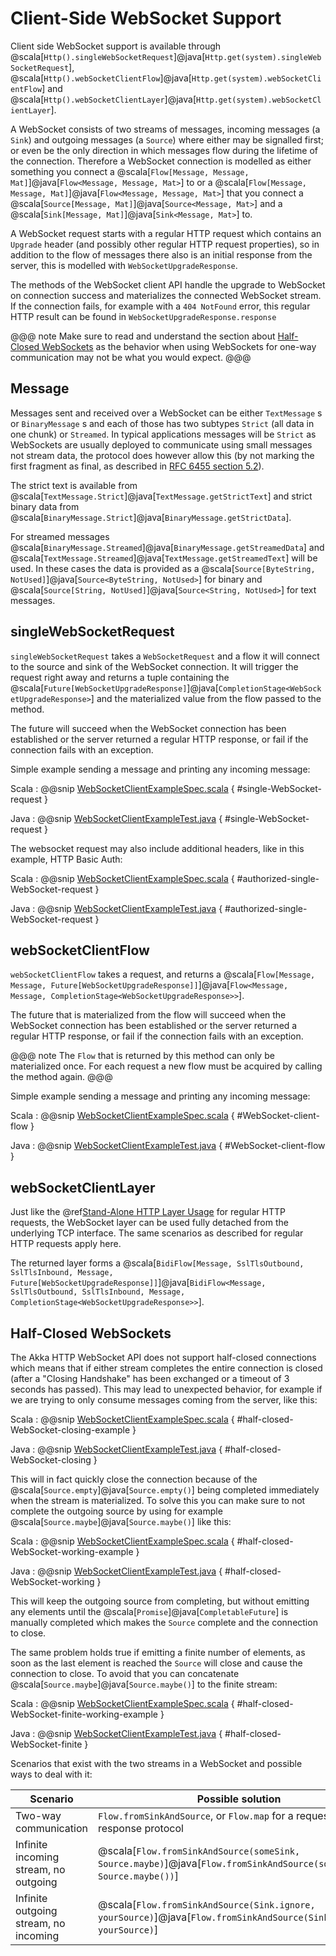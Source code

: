 # Client-Side WebSocket Support

Client side WebSocket support is available through @scala[`Http().singleWebSocketRequest`]@java[`Http.get(system).singleWebSocketRequest`],
@scala[`Http().webSocketClientFlow`]@java[`Http.get(system).webSocketClientFlow`] and @scala[`Http().webSocketClientLayer`]@java[`Http.get(system).webSocketClientLayer`].

A WebSocket consists of two streams of messages, incoming messages (a `Sink`) and outgoing messages
(a `Source`) where either may be signalled first; or even be the only direction in which messages flow during
the lifetime of the connection. Therefore a WebSocket connection is modelled as either something you connect a
@scala[`Flow[Message, Message, Mat]`]@java[`Flow<Message, Message, Mat>`] to or a @scala[`Flow[Message, Message, Mat]`]@java[`Flow<Message, Message, Mat>`] that you connect a @scala[`Source[Message, Mat]`]@java[`Source<Message, Mat>`] and
a @scala[`Sink[Message, Mat]`]@java[`Sink<Message, Mat>`] to.

A WebSocket request starts with a regular HTTP request which contains an `Upgrade` header (and possibly
other regular HTTP request properties), so in addition to the flow of messages there also is an initial response
from the server, this is modelled with `WebSocketUpgradeResponse`.

The methods of the WebSocket client API handle the upgrade to WebSocket on connection success and materializes
the connected WebSocket stream. If the connection fails, for example with a `404 NotFound` error, this regular
HTTP result can be found in `WebSocketUpgradeResponse.response`

@@@ note
Make sure to read and understand the section about [Half-Closed WebSockets](#half-closed-client-websockets) as the behavior
when using WebSockets for one-way communication may not be what you would expect.
@@@

## Message

Messages sent and received over a WebSocket can be either `TextMessage` s or `BinaryMessage` s and each
of those has two subtypes `Strict` (all data in one chunk) or `Streamed`. In typical applications messages will be `Strict` as
WebSockets are usually deployed to communicate using small messages not stream data, the protocol does however
allow this (by not marking the first fragment as final, as described in [RFC 6455 section 5.2](https://tools.ietf.org/html/rfc6455#section-5.2)).

The strict text is available from @scala[`TextMessage.Strict`]@java[`TextMessage.getStrictText`] and strict binary data from
@scala[`BinaryMessage.Strict`]@java[`BinaryMessage.getStrictData`].

For streamed messages @scala[`BinaryMessage.Streamed`]@java[`BinaryMessage.getStreamedData`] and @scala[`TextMessage.Streamed`]@java[`TextMessage.getStreamedText`] will be used.
In these cases the data is provided as a @scala[`Source[ByteString, NotUsed]`]@java[`Source<ByteString, NotUsed>`] for binary and @scala[`Source[String, NotUsed]`]@java[`Source<String, NotUsed>`] for text messages.

## singleWebSocketRequest

`singleWebSocketRequest` takes a `WebSocketRequest` and a flow it will connect to the source and
sink of the WebSocket connection. It will trigger the request right away and returns a tuple containing the
@scala[`Future[WebSocketUpgradeResponse]`]@java[`CompletionStage<WebSocketUpgradeResponse>`] and the materialized value from the flow passed to the method.

The future will succeed when the WebSocket connection has been established or the server returned a regular
HTTP response, or fail if the connection fails with an exception.

Simple example sending a message and printing any incoming message:

Scala
:   @@snip [WebSocketClientExampleSpec.scala]($test$/scala/docs/http/scaladsl/WebSocketClientExampleSpec.scala) { #single-WebSocket-request }

Java
:   @@snip [WebSocketClientExampleTest.java]($test$/java/docs/http/javadsl/WebSocketClientExampleTest.java) { #single-WebSocket-request }

The websocket request may also include additional headers, like in this example, HTTP Basic Auth:

Scala
:   @@snip [WebSocketClientExampleSpec.scala]($test$/scala/docs/http/scaladsl/WebSocketClientExampleSpec.scala) { #authorized-single-WebSocket-request }

Java
:   @@snip [WebSocketClientExampleTest.java]($test$/java/docs/http/javadsl/WebSocketClientExampleTest.java) { #authorized-single-WebSocket-request }

## webSocketClientFlow

`webSocketClientFlow` takes a request, and returns a @scala[`Flow[Message, Message, Future[WebSocketUpgradeResponse]]`]@java[`Flow<Message, Message, CompletionStage<WebSocketUpgradeResponse>>`].

The future that is materialized from the flow will succeed when the WebSocket connection has been established or
the server returned a regular HTTP response, or fail if the connection fails with an exception.

@@@ note
The `Flow` that is returned by this method can only be materialized once. For each request a new
flow must be acquired by calling the method again.
@@@

Simple example sending a message and printing any incoming message:

Scala
:   @@snip [WebSocketClientExampleSpec.scala]($test$/scala/docs/http/scaladsl/WebSocketClientExampleSpec.scala) { #WebSocket-client-flow }

Java
:   @@snip [WebSocketClientExampleTest.java]($test$/java/docs/http/javadsl/WebSocketClientExampleTest.java) { #WebSocket-client-flow }

## webSocketClientLayer

Just like the @ref[Stand-Alone HTTP Layer Usage](connection-level.md#http-client-layer) for regular HTTP requests, the WebSocket layer can be used fully detached from the
underlying TCP interface. The same scenarios as described for regular HTTP requests apply here.

The returned layer forms a @scala[`BidiFlow[Message, SslTlsOutbound, SslTlsInbound, Message, Future[WebSocketUpgradeResponse]]`]@java[`BidiFlow<Message, SslTlsOutbound, SslTlsInbound, Message, CompletionStage<WebSocketUpgradeResponse>>`].

<a id="half-closed-client-websockets"></a>
## Half-Closed WebSockets

The Akka HTTP WebSocket API does not support half-closed connections which means that if either stream completes the
entire connection is closed (after a "Closing Handshake" has been exchanged or a timeout of 3 seconds has passed).
This may lead to unexpected behavior, for example if we are trying to only consume messages coming from the server,
like this:

Scala
:   @@snip [WebSocketClientExampleSpec.scala]($test$/scala/docs/http/scaladsl/WebSocketClientExampleSpec.scala) { #half-closed-WebSocket-closing-example }

Java
:   @@snip [WebSocketClientExampleTest.java]($test$/java/docs/http/javadsl/WebSocketClientExampleTest.java) { #half-closed-WebSocket-closing }

This will in fact quickly close the connection because of the @scala[`Source.empty`]@java[`Source.empty()`] being completed immediately when the
stream is materialized. To solve this you can make sure to not complete the outgoing source by using for example
@scala[`Source.maybe`]@java[`Source.maybe()`] like this:

Scala
:   @@snip [WebSocketClientExampleSpec.scala]($test$/scala/docs/http/scaladsl/WebSocketClientExampleSpec.scala) { #half-closed-WebSocket-working-example }

Java
:   @@snip [WebSocketClientExampleTest.java]($test$/java/docs/http/javadsl/WebSocketClientExampleTest.java) { #half-closed-WebSocket-working }

This will keep the outgoing source from completing, but without emitting any elements until the @scala[`Promise`]@java[`CompletableFuture`] is manually
completed which makes the `Source` complete and the connection to close.

The same problem holds true if emitting a finite number of elements, as soon as the last element is reached the `Source`
will close and cause the connection to close. To avoid that you can concatenate @scala[`Source.maybe`]@java[`Source.maybe()`] to the finite stream:

Scala
:   @@snip [WebSocketClientExampleSpec.scala]($test$/scala/docs/http/scaladsl/WebSocketClientExampleSpec.scala) { #half-closed-WebSocket-finite-working-example }

Java
:   @@snip [WebSocketClientExampleTest.java]($test$/java/docs/http/javadsl/WebSocketClientExampleTest.java) { #half-closed-WebSocket-finite }

Scenarios that exist with the two streams in a WebSocket and possible ways to deal with it:

|Scenario                              | Possible solution                                                                                                    |
|--------------------------------------|----------------------------------------------------------------------------------------------------------------------|
|Two-way communication                 | `Flow.fromSinkAndSource`, or `Flow.map` for a request-response protocol                                              |
|Infinite incoming stream, no outgoing | @scala[`Flow.fromSinkAndSource(someSink, Source.maybe)`]@java[`Flow.fromSinkAndSource(someSink, Source.maybe())`]    |
|Infinite outgoing stream, no incoming | @scala[`Flow.fromSinkAndSource(Sink.ignore, yourSource)`]@java[``Flow.fromSinkAndSource(Sink.ignore(), yourSource)``]|

